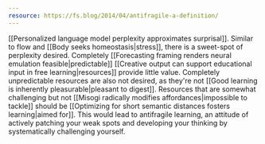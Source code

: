 ```yaml
---
resource: https://fs.blog/2014/04/antifragile-a-definition/
---
```


[[Personalized language model perplexity approximates surprisal]]. Similar to flow and [[Body seeks homeostasis|stress]], there is a sweet-spot of perplexity desired. Completely [[Forecasting framing renders neural emulation feasible|predictable]] [[Creative output can support educational input in free learning|resources]] provide little value. Completely unpredictable resources are also not desired, as they're not [[Good learning is inherently pleasurable|pleasant to digest]]. Resources that are somewhat challenging but not [[Misogi radically modifies affordances|impossible to tackle]] should be [[Optimizing for short semantic distances fosters learning|aimed for]]. This would lead to antifragile learning, an attitude of actively patching your weak spots and developing your thinking by systematically challenging yourself. 
